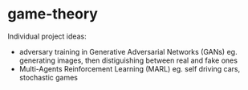 # game-theory

Individual project ideas:
  - adversary training in Generative Adversarial Networks (GANs) eg. generating images, then distiguishing between real and fake ones
  - Multi-Agents Reinforcement Learning (MARL) eg. self driving cars, stochastic games
